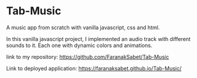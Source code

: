 # Tab-Music

A music app from scratch with vanilla javascript, css and html.

In this vanilla javascript project, I implemented an audio track with different sounds to it. Each one with dynamic colors and animations.

link to my repository:
https://github.com/FaranakSabet/Tab-Music

Link to deployed application:
https://faranaksabet.github.io/Tab-Music/
